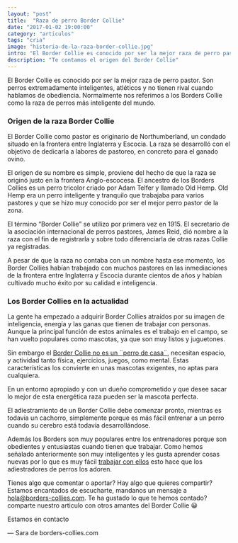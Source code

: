 ```yaml
---
layout: "post"
title:  "Raza de perro Border Collie"
date: "2017-01-02 19:00:00"
category: "articulos"
tags: "cria"
image: "historia-de-la-raza-border-collie.jpg"
intro: "El Border Collie es conocido por ser la mejor raza de perro pastor. Son perros extremadamente inteligentes, atléticos y no tienen rival cuando hablamos de obediencia..."
description: "Te contamos el origen del Border Collie"
---
```


El Border Collie es conocido por ser la mejor raza de perro pastor. Son perros extremadamente inteligentes, atléticos y no tienen rival cuando hablamos de obediencia.
Normalmente nos referimos a los Borders Collie como la raza de perros más inteligente del mundo.

<h3>Origen de la raza Border Collie</h3>

El Border Collie como pastor es originario de Northumberland, un condado situado en la frontera entre Inglaterra y Escocia. La raza se desarrolló con el objetivo de dedicarla a labores de pastoreo, en concreto para el ganado ovino.

El origen de su nombre es simple, proviene del hecho de que la raza se originó justo en la frontera Anglo-escocesa.
El ancestro de los Borders Collies es un perro tricolor criado por Adam Telfer y llamado Old Hemp. Old Hemp era un perro  inteligente y tranquilo que trabajaba para varios pastores  y que se hizo muy conocido por ser el mejor perro pastor de la zona.

El término “Border Collie” se utilizo por primera vez en 1915. El secretario de la asociación internacional de perros pastores, James Reid, dió nombre a la raza con el fin de registrarla y sobre todo diferenciarla  de otras razas Collie ya registradas.

A pesar de que la raza no contaba con un nombre hasta ese momento, los Border Collies habían trabajado con muchos pastores en las inmediaciones de la frontera entre Inglaterra y Escocia durante cientos de años y habían cultivado mucho éxito por su calidad e inteligencia.

<h3>Los Border Collies en la actualidad</h3>

La gente ha empezado a adquirir Border Collies atraídos por su imagen de inteligencia, energía y las ganas que tienen de trabajar con personas. Aunque la principal función de estos animales es el trabajo en el campo, se han vuelto populares como mascotas, ya que son muy listos y  juguetones.

Sin embargo el <a href="{{ site.url }}/el-caracter-del-border-collie/">Border Collie no es un ¨perro de casa¨</a>, necesitan espacio, y actividad tanto física, ejercicios, juegos, como mental. Estas características los convierte en unas mascotas exigentes, no aptas para cualquiera.

En un entorno apropiado y con un dueño comprometido y que desee sacar lo mejor de esta energética raza pueden ser la mascota perfecta.

El adiestramiento de un Border Collie debe comenzar pronto, mientras es todavía un cachorro, simplemente porque es más fácil entrenar a un perro cuando su cerebro está todavía desarrollándose.

Además los Borders son muy populares entre los entrenadores porque son obedientes y entusiastas cuando tienen que trabajar. Como hemos señalado anteriormente son muy inteligentes y les gusta aprender cosas nuevas por lo que es muy fácil <a href="{{ site.url }}/como-entrenar-un-cachorro-de-border-collie/">trabajar con ellos</a> esto hace que los adiestradores de perros los adoren.

Tienes algo que comentar o aportar? Hay algo que quieres compartir? Estamos encantados de escucharte, mandanos un mensaje a hola@borders-collies.com.
Te ha gustado lo que te hemos contado? comparte nuestro articulo con otros amantes del Border Collie 😀

Estamos en contacto

— Sara de borders-collies.com
